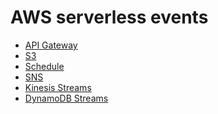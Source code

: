 <!--
title: AWS Serverless Events
layout: Page
-->

# AWS serverless events

* [API Gateway](./01-apigateway.md)
* [S3](./02-s3.md)
* [Schedule](./03-schedule.md)
* [SNS](./04-sns.md)
* [Kinesis Streams](./05-kinesis-streams.md)
* [DynamoDB Streams](./06-dynamodb-streams.md)
